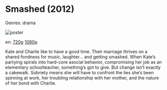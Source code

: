 # Smashed (2012)

Genres: drama

![poster](http://image.tmdb.org/t/p/w500/clBwWIRhFqYiHIUbveYgoPnB3fV.jpg)

en:
  [720p](magnet:?xt=urn:btih:C3FB4B0A6183DDF53F10AA3F884A822EA8259B53&tr=udp://glotorrents.pw:6969/announce&tr=udp://tracker.opentrackr.org:1337/announce&tr=udp://torrent.gresille.org:80/announce&tr=udp://tracker.openbittorrent.com:80&tr=udp://tracker.coppersurfer.tk:6969&tr=udp://tracker.leechers-paradise.org:6969&tr=udp://p4p.arenabg.ch:1337&tr=udp://tracker.internetwarriors.net:1337)
  [1080p](magnet:?xt=urn:btih:ace6b3b85a6bfc62ad0940fdacbb7aa16fc7105d&dn=Smashed+(2012)+%5B1080p%5D&tr=udp%3A%2F%2Ftracker.yify-torrents.com%2Fannounce&tr=udp%3A%2F%2Ftracker.1337x.org%3A80%2Fannounce&tr=udp%3A%2F%2Fexodus.desync.com%3A6969&tr=udp%3A%2F%2Ftracker.istole.it%3A80&tr=udp%3A%2F%2Ftracker.ccc.de%3A80%2Fannounce&tr=http%3A%2F%2Ffr33dom.h33t.com%3A3310%2Fannounce&tr=udp%3A%2F%2Ftracker.publicbt.com%3A80&tr=udp%3A%2F%2Fcoppersurfer.tk%3A6969%2Fannounce&tr=udp%3A%2F%2Ftracker.openbittorrent.com%3A80%2Fannounce)
  


Kate and Charlie like to have a good time. Their marriage thrives on a shared fondness for music, laughter… and getting smashed. When Kate’s partying spirals into hard-core asocial behavior, compromising her job as an elementary schoolteacher, something’s got to give. But change isn’t exactly a cakewalk. Sobriety means she will have to confront the lies she’s been spinning at work, her troubling relationship with her mother, and the nature of her bond with Charlie.